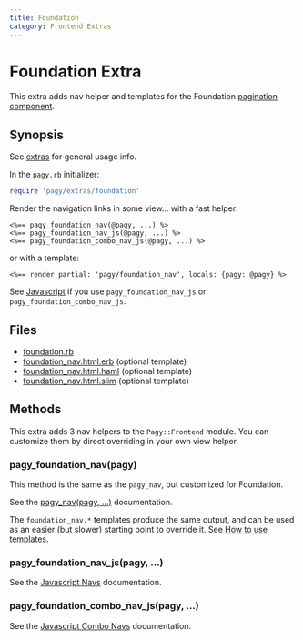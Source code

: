 ```yaml
---
title: Foundation
category: Frontend Extras
---
```

# Foundation Extra

This extra adds nav helper and templates for the Foundation [pagination component](https://foundation.zurb.com/sites/docs/pagination.html).

## Synopsis

See [extras](/docs/extras.md) for general usage info.

In the `pagy.rb` initializer:

```ruby
require 'pagy/extras/foundation'
```

Render the navigation links in some view...
with a fast helper:

```erb
<%== pagy_foundation_nav(@pagy, ...) %>
<%== pagy_foundation_nav_js(@pagy, ...) %>
<%== pagy_foundation_combo_nav_js(@pagy, ...) %>
```

or with a template:

```erb
<%== render partial: 'pagy/foundation_nav', locals: {pagy: @pagy} %>
```

See [Javascript](/docs/api/javascript.md) if you use `pagy_foundation_nav_js` or `pagy_foundation_combo_nav_js`.

## Files

- [foundation.rb](https://github.com/ddnexus/pagy/blob/master/lib/pagy/extras/foundation.rb)
- [foundation_nav.html.erb](https://github.com/ddnexus/pagy/blob/master/lib/templates/foundation_nav.html.erb) (optional template)
- [foundation_nav.html.haml](https://github.com/ddnexus/pagy/blob/master/lib/templates/foundation_nav.html.haml) (optional template)
- [foundation_nav.html.slim](https://github.com/ddnexus/pagy/blob/master/lib/templates/foundation_nav.html.slim)  (optional template)

## Methods

This extra adds 3 nav helpers to the `Pagy::Frontend` module. You can customize them by direct overriding in your own view helper.

### pagy_foundation_nav(pagy)

This method is the same as the `pagy_nav`, but customized for Foundation.

See the [pagy_nav(pagy, ...)](/docs/api/frontend.md#pagy_navpagy-) documentation.

The `foundation_nav.*` templates produce the same output, and can be used as an easier (but slower) starting point to override it. See [How to use templates](/docs/how-to.md#use-templates).

### pagy_foundation_nav_js(pagy, ...)

See the [Javascript Navs](/docs/api/javascript/navs.md) documentation.

### pagy_foundation_combo_nav_js(pagy, ...)

See the [Javascript Combo Navs](/docs/api/javascript/combo-navs.md) documentation.
